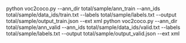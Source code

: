 
python voc2coco.py --ann_dir total/sample/ann_train --ann_ids total/sample/data_ids/train.txt --labels total/sample/labels.txt --output total/sample/output_train.json --ext xml
python voc2coco.py --ann_dir total/sample/ann_valid  --ann_ids total/sample/data_ids/valid.txt --labels total/sample/labels.txt --output total/sample/output_valid.json --ext xml